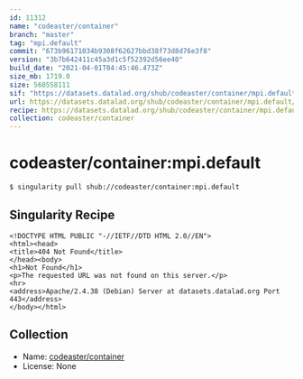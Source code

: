 ```yaml
---
id: 11312
name: "codeaster/container"
branch: "master"
tag: "mpi.default"
commit: "673b96171034b9308f62627bbd38f73d8d76e3f8"
version: "3b7b642411c45a3d1c5f52392d56ee40"
build_date: "2021-04-01T04:45:46.473Z"
size_mb: 1719.0
size: 560558111
sif: "https://datasets.datalad.org/shub/codeaster/container/mpi.default/2021-04-01-673b9617-3b7b6424/3b7b642411c45a3d1c5f52392d56ee40.sif"
url: https://datasets.datalad.org/shub/codeaster/container/mpi.default/2021-04-01-673b9617-3b7b6424/
recipe: https://datasets.datalad.org/shub/codeaster/container/mpi.default/2021-04-01-673b9617-3b7b6424/Singularity
collection: codeaster/container
---
```


# codeaster/container:mpi.default

```bash
$ singularity pull shub://codeaster/container:mpi.default
```

## Singularity Recipe

```singularity
<!DOCTYPE HTML PUBLIC "-//IETF//DTD HTML 2.0//EN">
<html><head>
<title>404 Not Found</title>
</head><body>
<h1>Not Found</h1>
<p>The requested URL was not found on this server.</p>
<hr>
<address>Apache/2.4.38 (Debian) Server at datasets.datalad.org Port 443</address>
</body></html>
```

## Collection

 - Name: [codeaster/container](https://github.com/codeaster/container)
 - License: None

